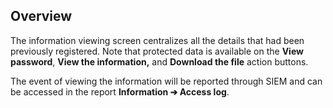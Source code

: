 ## Overview

The information viewing screen centralizes all the details that had been previously registered. Note that protected data is available on the **View password**, **View the information,** and **Download the file** action buttons.

The event of viewing the information will be reported through SIEM and can be accessed in the report **Information ➔ Access log**.

